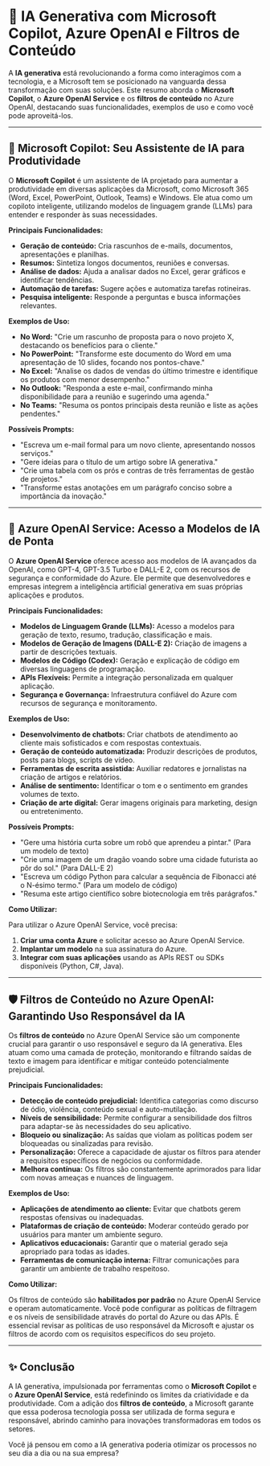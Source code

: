 # 🤖 IA Generativa com Microsoft Copilot, Azure OpenAI e Filtros de Conteúdo

A **IA generativa** está revolucionando a forma como interagimos com a tecnologia, e a Microsoft tem se posicionado na vanguarda dessa transformação com suas soluções. Este resumo aborda o **Microsoft Copilot**, o **Azure OpenAI Service** e os **filtros de conteúdo** no Azure OpenAI, destacando suas funcionalidades, exemplos de uso e como você pode aproveitá-los.

---
## 🚀 Microsoft Copilot: Seu Assistente de IA para Produtividade

O **Microsoft Copilot** é um assistente de IA projetado para aumentar a produtividade em diversas aplicações da Microsoft, como Microsoft 365 (Word, Excel, PowerPoint, Outlook, Teams) e Windows. Ele atua como um copiloto inteligente, utilizando modelos de linguagem grande (LLMs) para entender e responder às suas necessidades.

**Principais Funcionalidades:**

* **Geração de conteúdo:** Cria rascunhos de e-mails, documentos, apresentações e planilhas.
* **Resumos:** Sintetiza longos documentos, reuniões e conversas.
* **Análise de dados:** Ajuda a analisar dados no Excel, gerar gráficos e identificar tendências.
* **Automação de tarefas:** Sugere ações e automatiza tarefas rotineiras.
* **Pesquisa inteligente:** Responde a perguntas e busca informações relevantes.

**Exemplos de Uso:**

* **No Word:** "Crie um rascunho de proposta para o novo projeto X, destacando os benefícios para o cliente."
* **No PowerPoint:** "Transforme este documento do Word em uma apresentação de 10 slides, focando nos pontos-chave."
* **No Excel:** "Analise os dados de vendas do último trimestre e identifique os produtos com menor desempenho."
* **No Outlook:** "Responda a este e-mail, confirmando minha disponibilidade para a reunião e sugerindo uma agenda."
* **No Teams:** "Resuma os pontos principais desta reunião e liste as ações pendentes."

**Possíveis Prompts:**

* "Escreva um e-mail formal para um novo cliente, apresentando nossos serviços."
* "Gere ideias para o título de um artigo sobre IA generativa."
* "Crie uma tabela com os prós e contras de três ferramentas de gestão de projetos."
* "Transforme estas anotações em um parágrafo conciso sobre a importância da inovação."

---
## 🧠 Azure OpenAI Service: Acesso a Modelos de IA de Ponta

O **Azure OpenAI Service** oferece acesso aos modelos de IA avançados da OpenAI, como GPT-4, GPT-3.5 Turbo e DALL-E 2, com os recursos de segurança e conformidade do Azure. Ele permite que desenvolvedores e empresas integrem a inteligência artificial generativa em suas próprias aplicações e produtos.

**Principais Funcionalidades:**

* **Modelos de Linguagem Grande (LLMs):** Acesso a modelos para geração de texto, resumo, tradução, classificação e mais.
* **Modelos de Geração de Imagens (DALL-E 2):** Criação de imagens a partir de descrições textuais.
* **Modelos de Código (Codex):** Geração e explicação de código em diversas linguagens de programação.
* **APIs Flexíveis:** Permite a integração personalizada em qualquer aplicação.
* **Segurança e Governança:** Infraestrutura confiável do Azure com recursos de segurança e monitoramento.

**Exemplos de Uso:**

* **Desenvolvimento de chatbots:** Criar chatbots de atendimento ao cliente mais sofisticados e com respostas contextuais.
* **Geração de conteúdo automatizada:** Produzir descrições de produtos, posts para blogs, scripts de vídeo.
* **Ferramentas de escrita assistida:** Auxiliar redatores e jornalistas na criação de artigos e relatórios.
* **Análise de sentimento:** Identificar o tom e o sentimento em grandes volumes de texto.
* **Criação de arte digital:** Gerar imagens originais para marketing, design ou entretenimento.

**Possíveis Prompts:**

* "Gere uma história curta sobre um robô que aprendeu a pintar." (Para um modelo de texto)
* "Crie uma imagem de um dragão voando sobre uma cidade futurista ao pôr do sol." (Para DALL-E 2)
* "Escreva um código Python para calcular a sequência de Fibonacci até o N-ésimo termo." (Para um modelo de código)
* "Resuma este artigo científico sobre biotecnologia em três parágrafos."

**Como Utilizar:**

Para utilizar o Azure OpenAI Service, você precisa:

1.  **Criar uma conta Azure** e solicitar acesso ao Azure OpenAI Service.
2.  **Implantar um modelo** na sua assinatura do Azure.
3.  **Integrar com suas aplicações** usando as APIs REST ou SDKs disponíveis (Python, C#, Java).

---
## 🛡️ Filtros de Conteúdo no Azure OpenAI: Garantindo Uso Responsável da IA

Os **filtros de conteúdo** no Azure OpenAI Service são um componente crucial para garantir o uso responsável e seguro da IA generativa. Eles atuam como uma camada de proteção, monitorando e filtrando saídas de texto e imagem para identificar e mitigar conteúdo potencialmente prejudicial.

**Principais Funcionalidades:**

* **Detecção de conteúdo prejudicial:** Identifica categorias como discurso de ódio, violência, conteúdo sexual e auto-mutilação.
* **Níveis de sensibilidade:** Permite configurar a sensibilidade dos filtros para adaptar-se às necessidades do seu aplicativo.
* **Bloqueio ou sinalização:** As saídas que violam as políticas podem ser bloqueadas ou sinalizadas para revisão.
* **Personalização:** Oferece a capacidade de ajustar os filtros para atender a requisitos específicos de negócios ou conformidade.
* **Melhora contínua:** Os filtros são constantemente aprimorados para lidar com novas ameaças e nuances de linguagem.

**Exemplos de Uso:**

* **Aplicações de atendimento ao cliente:** Evitar que chatbots gerem respostas ofensivas ou inadequadas.
* **Plataformas de criação de conteúdo:** Moderar conteúdo gerado por usuários para manter um ambiente seguro.
* **Aplicativos educacionais:** Garantir que o material gerado seja apropriado para todas as idades.
* **Ferramentas de comunicação interna:** Filtrar comunicações para garantir um ambiente de trabalho respeitoso.

**Como Utilizar:**

Os filtros de conteúdo são **habilitados por padrão** no Azure OpenAI Service e operam automaticamente. Você pode configurar as políticas de filtragem e os níveis de sensibilidade através do portal do Azure ou das APIs. É essencial revisar as políticas de uso responsável da Microsoft e ajustar os filtros de acordo com os requisitos específicos do seu projeto.

---
## ✨ Conclusão

A IA generativa, impulsionada por ferramentas como o **Microsoft Copilot** e o **Azure OpenAI Service**, está redefinindo os limites da criatividade e da produtividade. Com a adição dos **filtros de conteúdo**, a Microsoft garante que essa poderosa tecnologia possa ser utilizada de forma segura e responsável, abrindo caminho para inovações transformadoras em todos os setores.

Você já pensou em como a IA generativa poderia otimizar os processos no seu dia a dia ou na sua empresa?
